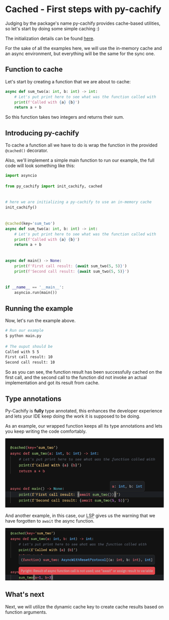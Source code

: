 # Cached - First steps with py-cachify

Judging by the package's name py-cachify provides cache-based utilities, so let's start by doing some simple caching :)

The initialization details can be found [here](../initial-setup/initialization.md).

For the sake of all the examples here, we will use the in-memory cache and an async environment, but everything will be the same for the sync one.

## Function to cache

Let's start by creating a function that we are about to cache:

```python
async def sum_two(a: int, b: int) -> int:
    # Let's put print here to see what was the function called with
    print(f'Called with {a} {b}')
    return a + b
```

So this function takes two integers and returns their sum.

## Introducing py-cachify

To cache a function all we have to do is wrap the function in the provided `@cached()` decorator.

Also, we'll implement a simple main function to run our example, the full code will look something like this:

```python
import asyncio

from py_cachify import init_cachify, cached


# here we are initializing a py-cachify to use an in-memory cache
init_cachify()


@cached(key='sum_two')
async def sum_two(a: int, b: int) -> int:
    # Let's put print here to see what was the function called with
    print(f'Called with {a} {b}')
    return a + b


async def main() -> None:
    print(f'First call result: {await sum_two(5, 5)}')
    print(f'Second call result: {await sum_two(5, 5)}')


if __name__ == '__main__':
    asyncio.run(main())
```


## Running the example

Now, let's run the example above.

<!-- termynal -->
```bash
# Run our example
$ python main.py

# The ouput should be
Called with 5 5
First call result: 10
Second call result: 10
```

So as you can see, the function result has been successfully cached on the first call,
and the second call to the function did not invoke an actual implementation and got its result from cache.


## Type annotations

Py-Cachify is **fully** type annotated, this enhances the developer experience and lets your IDE keep doing the work it is supposed to be doing.

As an example, our wrapped function keeps all its type annotations and lets you keep writing the code comfortably.

![Inline hints](../../img/type-annotations.png)

And another example, in this case, our <abbr title="Language Server Protocol">LSP</abbr> gives us the warning that we have forgotten to `await` the async function.

![Inline hints 2](../../img/type-annotations-2.png)

## What's next

Next, we will utilize the dynamic cache key to create cache results based on function arguments.

